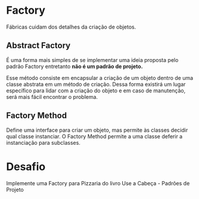 # Factory
Fábricas cuidam dos detalhes da criação de objetos. 

## Abstract Factory

É uma forma mais simples de se implementar uma ideia proposta pelo padrão Factory entretanto **não é um padrão de projeto.**

Esse método consiste em encapsular a criação de um objeto dentro de uma classe abstrata em um método de criação. Dessa forma existirá um lugar específico para lidar com a criação do objeto e em caso de manutenção, será mais fácil encontrar o problema.

## Factory Method

Define uma interface para criar um objeto, mas permite às classes decidir qual classe instanciar. O Factory Method permite a uma classe deferir a instanciação para subclasses.

# Desafio
Implemente uma Factory para Pizzaria do livro Use a Cabeça - Padrões de Projeto